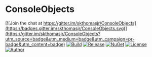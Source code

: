 # ConsoleObjects

[![Join the chat at https://gitter.im/skthomasjr/ConsoleObjects](https://badges.gitter.im/skthomasjr/ConsoleObjects.svg)](https://gitter.im/skthomasjr/ConsoleObjects?utm_source=badge&utm_medium=badge&utm_campaign=pr-badge&utm_content=badge)
[![Build](https://ci.appveyor.com/api/projects/status/unwhjxkf0s116444?svg=true)](https://ci.appveyor.com/project/skthomasjr/consoleobjects)
[![Release](https://img.shields.io/github/release/skthomasjr/ConsoleObjects.svg?maxAge=2592000)](https://github.com/skthomasjr/ConsoleObjects/releases)
[![NuGet](https://img.shields.io/nuget/v/ConsoleObjects.svg)](https://www.nuget.org/packages/ConsoleObjects)
[![License](https://img.shields.io/github/license/skthomasjr/ConsoleObjects.svg?maxAge=2592000)](LICENSE.md)
[![Author](https://img.shields.io/badge/author-Scott%20K.%20Thomas%2C%20Jr.-blue.svg?maxAge=2592000)](https://www.linkedin.com/in/skthomasjr)
